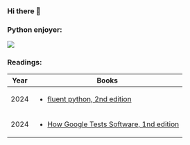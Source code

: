 ### Hi there 👋

<h3 align="left">Python enjoyer:</h3>


<a href="https://github.com/pjyan/pjyan">
  <img align="center"
   src="https://github-readme-stats.vercel.app/api/top-langs/?username=pjyan&hide=Makefile&show_icons=true&locale=en&layout=compact"/>
</a>

<h3 align="left">Readings:</h3>

|Year|Books|
|-|-|
|2024|<ul><li>[fluent python, 2nd edition](https://learning.oreilly.com/library/view/fluent-python-2nd/9781492056348/)</li></ul>|
|2024|<ul><li>[How Google Tests Software, 1nd edition](https://www.amazon.com/Google-Tests-Software-James-Whittaker/dp/0321803027/)</li></ul>|
